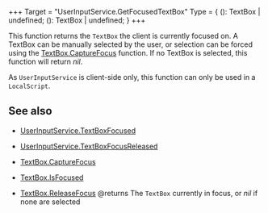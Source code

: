 +++
Target = "UserInputService.GetFocusedTextBox"
Type = { (): TextBox | undefined; (): TextBox | undefined; }
+++

This function returns the `TextBox` the client is currently focused on. A TextBox can be manually selected by the user, or selection can be forced using the [TextBox.CaptureFocus](https://developer.roblox.com/api-reference/function/TextBox/CaptureFocus) function. If no TextBox is selected, this function will return *nil*.As `UserInputService` is client-side only, this function can only be used in a `LocalScript`.## See also - [UserInputService.TextBoxFocused](https://developer.roblox.com/api-reference/event/UserInputService/TextBoxFocused) - [UserInputService.TextBoxFocusReleased](https://developer.roblox.com/api-reference/event/UserInputService/TextBoxFocusReleased) - [TextBox.CaptureFocus](https://developer.roblox.com/api-reference/function/TextBox/CaptureFocus) - [TextBox.IsFocused](https://developer.roblox.com/api-reference/function/TextBox/IsFocused) - [TextBox.ReleaseFocus](https://developer.roblox.com/api-reference/function/TextBox/ReleaseFocus)@returns The `TextBox` currently in focus, or *nil* if none are selected